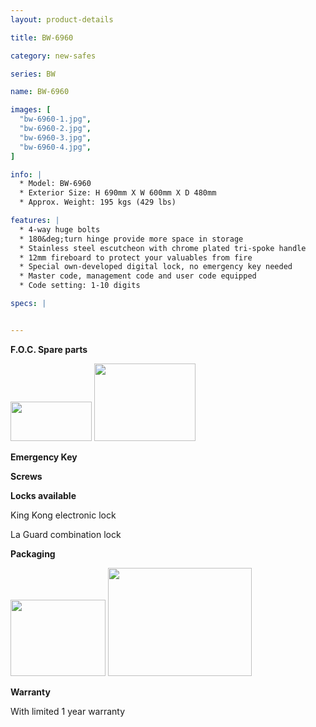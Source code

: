 ```yaml
---
layout: product-details

title: BW-6960

category: new-safes

series: BW

name: BW-6960

images: [
  "bw-6960-1.jpg",
  "bw-6960-2.jpg",
  "bw-6960-3.jpg",
  "bw-6960-4.jpg",
]

info: |
  * Model: BW-6960
  * Exterior Size: H 690mm X W 600mm X D 480mm
  * Approx. Weight: 195 kgs (429 lbs)

features: |
  * 4-way huge bolts
  * 180&deg;turn hinge provide more space in storage
  * Stainless steel escutcheon with chrome plated tri-spoke handle
  * 12mm fireboard to protect your valuables from fire
  * Special own-developed digital lock, no emergency key needed
  * Master code, management code and user code equipped
  * Code setting: 1-10 digits

specs: |


---
```


**F.O.C. Spare parts**

<img alt="" src="{IMAGE_CDN}/bw-6960-5.jpg" style="width: 130px; height: 63px;" />

<img alt="" src="{IMAGE_CDN}/bw-6960-6.jpg" style="width: 162px; height: 124px;" />

**Emergency Key**

**Screws**

**Locks available**

King Kong electronic lock

La Guard combination lock

**Packaging**

<img height="144" src="{IMAGE_CDN}/bw-6960-7.jpg" style="width: 152px; height: 122px" width="183" />

<img alt="" src="{IMAGE_CDN}/bw-6960-8.jpg" style="width: 230px; height: 173px;" />

**Warranty**

With limited 1 year warranty
